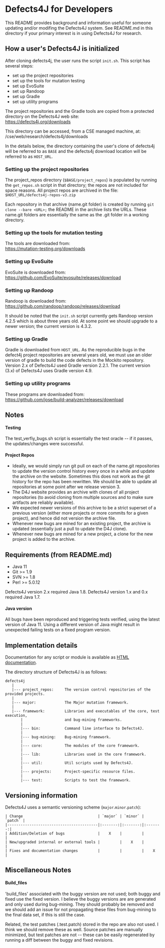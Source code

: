 Defects4J for Developers
================
This README provides background and information useful for someone updating
and/or modifing the Defects4J system.  See README.md in this directory if
your primary interest is in using Defects4J for research.

How a user's Defects4J is initialized
----------------
After cloning defects4j, the user runs the script `init.sh`. This script has
several steps:
- set up the project repositories
- set up the tools for mutation testing
- set up EvoSuite
- set up Randoop
- set up Gradle
- set up utility programs

The project repositories and the Gradle tools are copied from a protected
directory on the Defects4J web site:  
https://defects4j.org/downloads

This directory can be accessed, from a CSE managed machine, at:  
/cse/web/research/defects4j/downloads

In the details below, the directory containing the user's clone of defects4j
will be referred to as `BASE` and the defects4j download location will be
referred to as `HOST_URL`.

### Setting up the project repositories
The project\_repos directory (`$BASE/project_repos`) is populated by running
the `get_repos.sh` script in that directory; the repos are not included for
space reasons.  All project repos are archived in the file:  
`$HOST_URL/defects4j-repos-v3.zip`

Each repository in that archive (name.git folder) is created by running
`git clone --bare <URL>;` the README in the archive lists the URLs.
These name.git folders are essentially the same as the .git folder in a working directory.

### Setting up the tools for mutation testing
The tools are downloaded from:  
https://mutation-testing.org/downloads

### Setting up EvoSuite
EvoSuite is downloaded from:  
https://github.com/EvoSuite/evosuite/releases/download

### Setting up Randoop
Randoop is downloaded from:  
https://github.com/randoop/randoop/releases/download

It should be noted that the `init.sh` script currently gets Randoop version 4.2.5
which is about three years old.  At some point we should upgrade to a newer
version; the current version is 4.3.2.

### Setting up Gradle
Gradle is downloaded from `HOST_URL`.  As the reproducible bugs in the defect4j
project repositories are several years old, we must use an older version of gradle
to build the code defects in the Mockito repository. Version 2.x of Defects4J
used Gradle version 2.2.1. The current version (3.x) of Defects4J uses Gradle version 4.9.

### Setting up utility programs
These programs are downloaded from:  
https://github.com/jose/build-analyzer/releases/download

Notes
----------------
#### Testing
The test\_verfiy\_bugs.sh script is essentially the test oracle -- if it passes,
the updates/changes were successful.
#### Project Repos
* Ideally, we would simply run git pull on each of the name.git repositories to
update the version control history every once in a while and update the archive
on the website. Sometimes this does not work as the git history for the repo has
been rewritten. We should be able to update all repositories at some point after we release version 3.
* The D4J website provides an archive with clones of all project repositories (to avoid cloning from multiple sources and to make sure artifacts are reliably available).
* We expected newer versions of this archive to be a strict superset of a previous version (either more projects or more commits for a given project), and hence did not version the archive file.
* Whenever new bugs are mined for an existing project, the archive is updated (essentially just a pull to update the D4J clone).
* Whenever new bugs are mined for a new project, a clone for the new project is added to the archive.

Requirements (from README.md)
----------------
 - Java 11
 - Git >= 1.9
 - SVN >= 1.8
 - Perl >= 5.0.12

Defects4J version 2.x required Java 1.8.
Defects4J version 1.x and 0.x required Java 1.7.


#### Java version
All bugs have been reproduced and triggering tests verified, using the latest
version of Java 11.
Using a different version of Java might result in unexpected failing tests on a fixed
program version. 


Implementation details
----------------------

Documentation for any script or module is available as
[HTML documentation][htmldocs].

[htmldocs]: http://defects4j.org/html_doc/index.html

The directory structure of Defects4J is as follows:

    defects4j
       |
       |--- project_repos:     The version control repositories of the provided projects.
       |
       |--- major:             The Major mutation framework.
       |
       |--- framework:         Libraries and executables of the core, test execution,
           |                   and bug-mining frameworks.
           |
           |--- bin:           Command line interface to Defects4J.
           |
           |--- bug-mining:    Bug-mining framework.
           |
           |--- core:          The modules of the core framework.
           |
           |--- lib:           Libraries used in the core framework.
           |
           |--- util:          Util scripts used by Defects4J.
           |
           |--- projects:      Project-specific resource files.
           |
           |--- test:          Scripts to test the framework.
           
Versioning information
----------------------
Defects4J uses a semantic versioning scheme (`major`.`minor`.`patch`):
~~~text
| Change                                  | `major` | `minor` | `patch` |
|-----------------------------------------|:-------:|:-------:|:-------:|
| Addition/Deletion of bugs               |    X    |         |         |
| New/upgraded internal or external tools |         |    X    |         |
| Fixes and documentation changes         |         |         |    X    |
~~~

Miscellaneous Notes
-------------------

#### Build_files

'build_files' associated with the buggy version are not used; both buggy and fixed use the fixed version.
I believe the buggy versions are are generated and only used during bug-mining.
They should probably be removed and we should add an issue for not propagating these files from bug-mining to the
final data set, if this is still the case.

Related, the test patches (<bid>.test.patch) stored in the repo are also not used. I think we
should remove these as well. Source patches are manually minimized, but test patches are
not -- these can be easily regenerated by running a diff between the buggy and fixed revisions.
